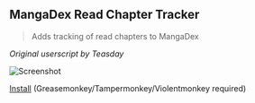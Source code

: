 ## MangaDex Read Chapter Tracker

> Adds tracking of read chapters to MangaDex

*Original userscript by Teasday*

![Screenshot](https://raw.githubusercontent.com/ewasion/userscripts/master/mangadex-readchapter/screenshot.png)

[Install](https://raw.githubusercontent.com/ewasion/userscripts/master/mangadex-readchapter/mangadex-readchapter.user.js) (Greasemonkey/Tampermonkey/Violentmonkey required)
